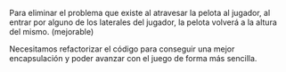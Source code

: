 
Para eliminar el problema que existe al atravesar la pelota al jugador, al entrar por alguno de los laterales
del jugador, la pelota volverá a la altura del mismo. (mejorable)

Necesitamos refactorizar el código para conseguir una mejor encapsulación y poder avanzar con el juego de forma más sencilla.